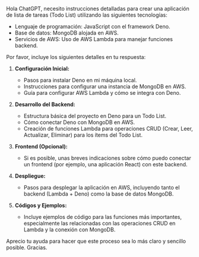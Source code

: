Hola ChatGPT, necesito instrucciones detalladas para crear una aplicación de lista de tareas (Todo List) utilizando las siguientes tecnologías:

- Lenguaje de programación: JavaScript con el framework Deno.
- Base de datos: MongoDB alojada en AWS.
- Servicios de AWS: Uso de AWS Lambda para manejar funciones backend.

Por favor, incluye los siguientes detalles en tu respuesta:

1. **Configuración Inicial:**
   - Pasos para instalar Deno en mi máquina local.
   - Instrucciones para configurar una instancia de MongoDB en AWS.
   - Guía para configurar AWS Lambda y cómo se integra con Deno.

2. **Desarrollo del Backend:**
   - Estructura básica del proyecto en Deno para un Todo List.
   - Cómo conectar Deno con MongoDB en AWS.
   - Creación de funciones Lambda para operaciones CRUD (Crear, Leer, Actualizar, Eliminar) para los ítems del Todo List.

3. **Frontend (Opcional):**
   - Si es posible, unas breves indicaciones sobre cómo puedo conectar un frontend (por ejemplo, una aplicación React) con este backend.

4. **Despliegue:**
   - Pasos para desplegar la aplicación en AWS, incluyendo tanto el backend (Lambda + Deno) como la base de datos MongoDB.

5. **Códigos y Ejemplos:**
   - Incluye ejemplos de código para las funciones más importantes, especialmente las relacionadas con las operaciones CRUD en Lambda y la conexión con MongoDB.

Aprecio tu ayuda para hacer que este proceso sea lo más claro y sencillo posible. Gracias.

